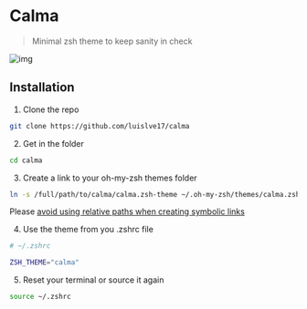 # Calma

> Minimal zsh theme to keep sanity in check

![img](https://i.imgur.com/PFcQ4x4.png)

## Installation

1. Clone the repo

```bash
git clone https://github.com/luislve17/calma
```

2. Get in the folder
```bash
cd calma
```

3. Create a link to your oh-my-zsh themes folder
```bash
ln -s /full/path/to/calma/calma.zsh-theme ~/.oh-my-zsh/themes/calma.zsh-theme
```
Please [avoid using relative paths when creating symbolic links](https://www.reddit.com/r/linuxquestions/comments/e6n110/comment/f9ru19l/?utm_source=share&utm_medium=web3x)

4. Use the theme from you .zshrc file
```bash
# ~/.zshrc

ZSH_THEME="calma"
```

5. Reset your terminal or source it again
```bash
source ~/.zshrc
```
